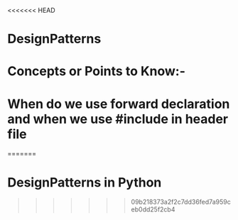 <<<<<<< HEAD
# DesignPatterns
# Concepts or Points to Know:-
# When do we use forward declaration and when we use #include in header file
=======
# DesignPatterns in Python
>>>>>>> 09b218373a2f2c7dd36fed7a959ceb0dd25f2cb4
